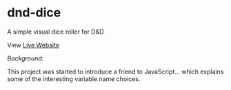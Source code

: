 # dnd-dice
A simple visual dice roller for D&amp;D

View [Live Website](https://susanpallmann.github.io/dnd-dice/)


*Background:*

This project was started to introduce a friend to JavaScript... which explains some of the interesting variable name choices.
